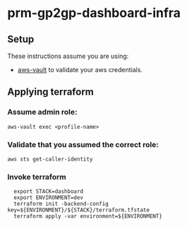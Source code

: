 # prm-gp2gp-dashboard-infra

## Setup

These instructions assume you are using:
- [aws-vault](https://github.com/99designs/aws-vault) to validate your aws credentials.

## Applying terraform

### Assume admin role:

`aws-vault exec <profile-name>`

### Validate that you assumed the correct role:

`aws sts get-caller-identity`

### Invoke terraform

```
  export STACK=dashboard
  export ENVIRONMENT=dev
  terraform init -backend-config key=${ENVIRONMENT}/${STACK}/terraform.tfstate
  terraform apply -var environment=${ENVIRONMENT}
```